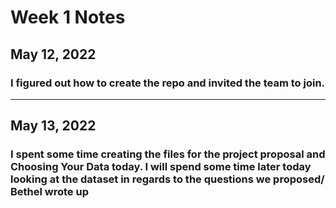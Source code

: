 # **Week 1 Notes**

## May 12, 2022

### I figured out how to create the repo and invited the team to join.

---

## May 13, 2022

### I spent some time creating the files for the project proposal and Choosing Your Data today. I will spend some time later today looking at the dataset in regards to the questions we proposed/ Bethel wrote up